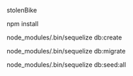 stolenBike

npm install

node_modules/.bin/sequelize db:create

node_modules/.bin/sequelize db:migrate

node_modules/.bin/sequelize db:seed:all

